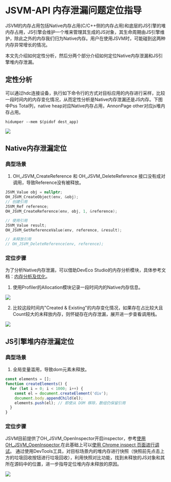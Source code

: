 # JSVM-API 内存泄漏问题定位指导
<!--Kit: NDK Development-->
<!--Subsystem: arkcompiler-->
<!--Owner: @yuanxiaogou; @string_sz-->
<!--Designer: @knightaoko-->
<!--Tester: @test_lzz-->
<!--Adviser: @fang-jinxu-->

JSVM的内存占用包括Native内存占用(C/C++侧的内存占用)和底层的JS引擎的堆内存占用，JS引擎会维护一个堆来管理其生成的JS对象，其生命周期由JS引擎维护，除此之外的内存我们归为Native内存。用户在使用JSVM时，可能碰到这两种内存异常增长的情况。

本文先介绍如何定性分析，然后分两个部分介绍如何定位Native内存泄漏和JS引擎堆内存泄漏。

## 定性分析

可以通过hdc连接设备，执行如下命令行的方式对目标应用的内存进行采样，比较一段时间内的内存变化情况，从而定性分析是Native内存泄漏还是JS内存。下图中Pss Total列，native heap对应Native内存占用，AnnonPage other对应js堆内存占用。
```
hidumper --mem $(pidof dest_app)
```
<div align=left><img src="figures/jsvm_locate_memory_leak_hidump.png"/></div>


## Native内存泄漏定位
### 典型场景
1. OH_JSVM_CreateReference 和 OH_JSVM_DeleteReference 接口没有成对调用，导致Reference没有被释放。
```c++
JSVM_Value obj = nullptr;
OH_JSVM_CreateObject(env, &obj);
// 创建引用
JSVM_Ref reference;
OH_JSVM_CreateReference(env, obj, 1, &reference);

// 使用引用
JSVM_Value result;
OH_JSVM_GetReferenceValue(env, reference, &result);

// 未释放引用
// OH_JSVM_DeleteReference(env, reference);
```

### 定位步骤
为了分析Native内存泄漏，可以借助DevEco Studio的内存分析模块，具体参考文档：[内存分析及优化](https://developer.huawei.com/consumer/cn/doc/harmonyos-guides/ide-insight-session-allocations-memory)。
1. 使用Profiler的Allocation模块记录一段时间内的Native内存信息。
<div align=left><img src="figures/jsvm_locate_memory_leak_allocation1.png"/></div>  

2. 比较这段时间内"Created & Existing"的内存变化情况，如果存在占比较大且Count较大的未释放内存，则怀疑存在内存泄漏，展开进一步查看调用栈。
<div align=left><img src="figures/jsvm_locate_memory_leak_allocation2.png"/></div> 


## JS引擎堆内存泄漏定位
### 典型场景
1. 全局变量滥用，导致dom元素未释放。
```js
const elements = [];
function createElements() {
  for (let i = 0; i < 1000; i++) {
    const el = document.createElement('div');
    document.body.appendChild(el);
    elements.push(el); // 即使从 DOM 移除，数组仍保留引用
  }
}
```

### 定位步骤
JSVM目前提供了OH_JSVM_OpenInspector开启inspector，参考[使用OH_JSVM_OpenInspector](https://developer.huawei.com/consumer/cn/doc/harmonyos-guides/jsvm-debugger-cpuprofiler-heapsnapshot#%E4%BD%BF%E7%94%A8-oh_jsvm_openinspector),在此基础上可以[使用 Chrome inspect 页面进行调试](https://developer.huawei.com/consumer/cn/doc/harmonyos-guides/jsvm-debugger-cpuprofiler-heapsnapshot#%E4%BD%BF%E7%94%A8-chrome-inspect-%E9%A1%B5%E9%9D%A2%E8%BF%9B%E8%A1%8C%E8%B0%83%E8%AF%95)。
通过使用DevTools工具，对目标场景内的堆内存进行快照（快照前先点击上方的垃圾回收按钮进行垃圾回收），利用快照对比功能，找到未释放的JS对象和其所在源码中的位置，进一步指导定位堆内存未释放的原因。
<div align=left><img src="figures/jsvm_locate_memory_leak_devtool.png"/></div> 